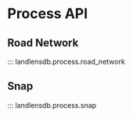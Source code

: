 # Process API

## Road Network
::: landlensdb.process.road_network

## Snap
::: landlensdb.process.snap
